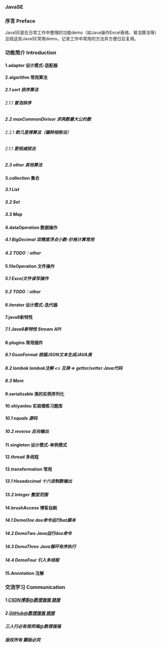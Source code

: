 ### JavaSE

### 序言 Preface
JavaSE是在日常工作中整理的功能demo（如Java操作Excel表格、冒泡算法等）
总结这些JavaSE常用demo，记录工作中常用的方法并方便日后复用。

### 功能简介 Introduction
#### 1.adapter                  **设计模式-适配器**

#### 2.algorithm                **常用算法**
##### 2.1 sort                  **排序算法**
###### 2.1.1                    **冒泡排序**

##### 2.2 maxCommonDivisor      **求两数最大公约数**
###### 2.2.1                    **欧几里得算法（辗转相除法）**
###### 2.1.1                    **更相减损法**
##### 2.3 other     **其他算法**

#### 3.collection   **集合**
##### 3.1 List
##### 3.2 Set
##### 3.3 Map

#### 4.dataOperation    **数据操作**
##### 4.1 BigDecimal    **双精度浮点小数-价格计算常用**
##### 4.2 TODO：other

#### 5.fileOperation    **文件操作**
##### 5.1 Excel文件读写操作
##### 5.2 TODO：other

#### 6.iterator **设计模式-迭代器**

#### 7.java8新特性
##### 7.1 Java8新特性 Stream API

#### 8.plugins  **常用插件**
##### 8.1 GsonFormat 根据JSON文本生成JAVA类
##### 8.2 lombok lombok注解   <= 互换 =>   getter/setter Java代码
##### 8.3 More

#### 9.serializable **类的实例序列化**

#### 10.shiyanlou   **实验楼练习题库**
##### 10.1 equals   **源码**
##### 10.2 reverse  **反向输出**

#### 11.singleton   **设计模式-单例模式**

#### 12.thread          **多线程**

#### 13.transformation  **常用**
##### 13.1 Hexadecimal 十六进制数输出
##### 13.2 Integer 整型范围

#### 14.brushAccess     **博客自刷**
##### 14.1 DemoOne dos命令运行bat脚本
##### 14.2 DemoTwo Java运行dos命令
##### 14.3 DemoThree Java循环有序执行
##### 14.4 DemoFour 引入多线程

#### 15.Annotation      **注解**



### 交流学习 Communication
##### 1.[CSDN博客@数理强强 链接](https://blog.csdn.net/qq_32730819/)
##### 2.[GitHub@数理强强 链接](https://github.com/750646705/)
##### 三人行必有我师焉@数理强强
##### 版权所有 翻版必究











